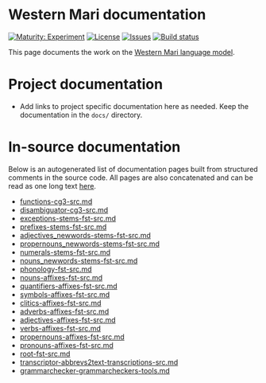 # Western Mari documentation

[![Maturity: Experiment](https://img.shields.io/badge/Maturity-Experiment-black.svg)](https://giellalt.github.io/MaturityClassification.html)
[![License](https://img.shields.io/github/license/giellalt/lang-mrj)](https://raw.githubusercontent.com/giellalt/lang-mrj/main/LICENSE)
[![Issues](https://img.shields.io/github/issues/giellalt/lang-mrj)](https://github.com/giellalt/lang-mrj/issues)
[![Build status](https://github.com/giellalt/lang-mrj/workflows/Speller%20CI+CD/badge.svg)](https://github.com/giellalt/lang-mrj/actions)

This page documents the work on the [Western Mari language model](http://github.com/giellalt/lang-mrj). 

# Project documentation

* Add links to project specific documentation here as needed. Keep the documentation in the `docs/` directory.

# In-source documentation

Below is an autogenerated list of documentation pages built from structured comments in the source code. All pages are also concatenated and can be read as one long text [here](mrj.md).
* [functions-cg3-src.md](functions-cg3-src.md)
* [disambiguator-cg3-src.md](disambiguator-cg3-src.md)
* [exceptions-stems-fst-src.md](exceptions-stems-fst-src.md)
* [prefixes-stems-fst-src.md](prefixes-stems-fst-src.md)
* [adjectives_newwords-stems-fst-src.md](adjectives_newwords-stems-fst-src.md)
* [propernouns_newwords-stems-fst-src.md](propernouns_newwords-stems-fst-src.md)
* [numerals-stems-fst-src.md](numerals-stems-fst-src.md)
* [nouns_newwords-stems-fst-src.md](nouns_newwords-stems-fst-src.md)
* [phonology-fst-src.md](phonology-fst-src.md)
* [nouns-affixes-fst-src.md](nouns-affixes-fst-src.md)
* [quantifiers-affixes-fst-src.md](quantifiers-affixes-fst-src.md)
* [symbols-affixes-fst-src.md](symbols-affixes-fst-src.md)
* [clitics-affixes-fst-src.md](clitics-affixes-fst-src.md)
* [adverbs-affixes-fst-src.md](adverbs-affixes-fst-src.md)
* [adjectives-affixes-fst-src.md](adjectives-affixes-fst-src.md)
* [verbs-affixes-fst-src.md](verbs-affixes-fst-src.md)
* [propernouns-affixes-fst-src.md](propernouns-affixes-fst-src.md)
* [pronouns-affixes-fst-src.md](pronouns-affixes-fst-src.md)
* [root-fst-src.md](root-fst-src.md)
* [transcriptor-abbrevs2text-transcriptions-src.md](transcriptor-abbrevs2text-transcriptions-src.md)
* [grammarchecker-grammarcheckers-tools.md](grammarchecker-grammarcheckers-tools.md)
